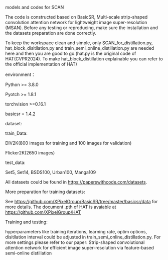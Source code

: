 models and codes for SCAN

The code is constructed based on BasicSR, Multi-scale strip-shaped convolution attention network for lightweight image super-resolution (MSAN). Before any testing or reproducing, make sure the installation and the datasets preparation are done correctly.

To keep the workspace clean and simple, only SCAN_for_distillation.py, hat_block_disitllation.py and train_semi_online_distillation.py are needed here and then you are good to go.(hat.py is the original code of HAT(CVPR2024).
To make hat_block_distillation explainable you can refer to the official implementation of HAT)

environment：

Python >= 3.8.0

Pyotch >= 1.8.1

torchvision >=0.16.1

basicsr = 1.4.2

dataset:

train_Data:

DIV2K(800 images for training and 100 images for validation)

Flicker2K(2650 images)

test_data:

Set5, Set14, BSDS100, Urban100, Manga109

All datasets could be found in https://paperswithcode.com/datasets.

More preparation for training datasets:

See https://github.com/XPixelGroup/BasicSR/tree/master/basicsr/data for more details. The document .pth of HAT is avaiable at https://github.com/XPixelGroup/HAT

Training and testing:

hyperparameters like training iterations, learning rate, optim options, disitllation interval could be adjusted in train_semi_online_distillation.py. For more settings please refer to our paper:
Strip-shaped convolutional attention network for efficient image super-resolution via feature-based semi-online distillation

